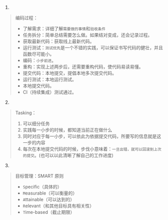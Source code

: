 1.
> 编码过程：
> - 了解需求：详细了解`需要做的事情`和`验收条件`
> - 任务拆分：简单总结需要怎么做。如果结对变成，还会记录过程。
> - 获取最新代码：获取线上最新代码。
> - 运行测试：`测试优先`是一个不错的实践，可以保证书写代码的健壮，并且函数尽可能小。
> - 编码：`小步前进`。
> - 重构：实现上述两步后，还需要重构代码，使代码易读易懂。
> - 提交代码：本地提交，提倡本地多次提交代码。
> - 运行测试：本地运行测试。
> - 本地提交代码。
> - CI（持续集成）测试通过。

2.
> Tasking：
> 1. 可以细分任务
> 2. 实践每一小步的时候，都知道当前正在做什么
> 3. 同时对应于每一小步，可以依此为依据提交代码，所要写的信息就是这一步的内容
> 4. 每次在本地提交代码的时候，步伐小意味着：`一旦出错，就可以回滚到上次的提交`。(也可以以此清晰了解自己的工作进度)

3.
> 目标管理：SMART 原则
> - `S`pecific（具体的）
> - `M`easurable（可以衡量的）
> - `A`ttainable（可以达到的）
> - `R`elevant（和其他目标具有相关性）
> - `T`ime-based（截止期限）